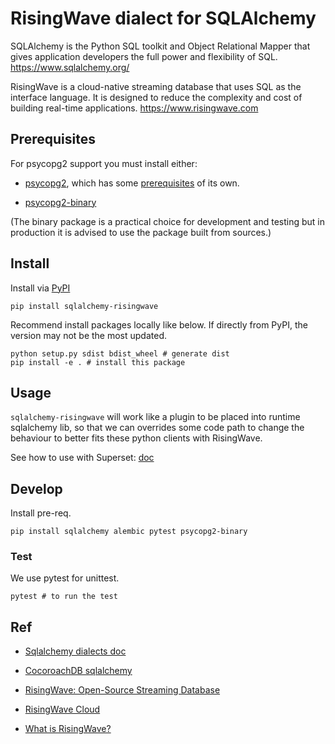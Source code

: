 # RisingWave dialect for SQLAlchemy

SQLAlchemy is the Python SQL toolkit and Object Relational Mapper that gives application developers the full power and flexibility of SQL. https://www.sqlalchemy.org/

RisingWave is a cloud-native streaming database that uses SQL as the interface language. It is designed to reduce the complexity and cost of building real-time applications. https://www.risingwave.com

## Prerequisites

For psycopg2 support you must install either:

* [psycopg2](https://pypi.org/project/psycopg2/), which has some
  [prerequisites](https://www.psycopg.org/docs/install.html#prerequisites) of
  its own.

* [psycopg2-binary](https://pypi.org/project/psycopg2-binary/)

(The binary package is a practical choice for development and testing but in
production it is advised to use the package built from sources.)
 
## Install
Install via [PyPI](https://pypi.org/project/sqlalchemy-risingwave/)
```
pip install sqlalchemy-risingwave
```

Recommend install packages locally like below. If directly from PyPI, the version may not be the most updated.

```
python setup.py sdist bdist_wheel # generate dist
pip install -e . # install this package
```

## Usage
`sqlalchemy-risingwave` will work like a plugin to be placed into runtime sqlalchemy lib, so that we can overrides some code path to change the behaviour to better fits these python clients with RisingWave.

See how to use with Superset: [doc](./doc/integrate_with_superset.md)

## Develop
Install pre-req.
```
pip install sqlalchemy alembic pytest psycopg2-binary
```

### Test
We use pytest for unittest.
```
pytest # to run the test
```

## Ref

- [Sqlalchemy dialects doc](https://github.com/sqlalchemy/sqlalchemy/blob/main/README.dialects.rst)

- [CocoroachDB sqlalchemy](https://github.com/cockroachdb/sqlalchemy-cockroachdb)

- [RisingWave: Open-Source Streaming Database](https://www.risingwave.com/database/)

- [RisingWave Cloud](https://www.risingwave.com/cloud/)

- [What is RisingWave?](https://docs.risingwave.com/docs/current/intro/)
